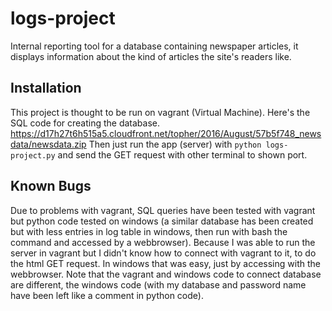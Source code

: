 # logs-project
Internal reporting tool for a database containing newspaper articles, it displays information about the kind of articles the site's readers like.

## Installation
This project is thought to be run on vagrant (Virtual Machine). Here's the SQL code for creating the database.
https://d17h27t6h515a5.cloudfront.net/topher/2016/August/57b5f748_newsdata/newsdata.zip
Then just run the app (server) with `python logs-project.py` and send the GET request with other terminal to shown port.

## Known Bugs
Due to problems with vagrant, SQL queries have been tested with vagrant but python code tested on windows (a similar database has been created but with less entries in log table in windows, then run with bash the command and accessed by a webbrowser).
Because I was able to run the server in vagrant but I didn't know how to connect with vagrant to it, to do the html GET request. In windows that was easy, just by accessing with the webbrowser.
Note that the vagrant and windows code to connect database are different, the windows code (with my database and password name have been left like a comment in python code). 
